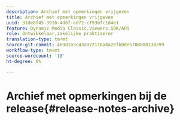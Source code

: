 ```yaml
---
description: Archief met opmerkingen vrijgeven
title: Archief met opmerkingen vrijgeven
uuid: 31de8f45-391b-4d8f-ad72-cf93bfc1d4e1
feature: Dynamic Media Classic,Viewers,SDK/API
role: Ontwikkelaar,zakelijke praktiserer
translation-type: tm+mt
source-git-commit: 469d1a5c43a972116a8a2efb0de5708800130a99
workflow-type: tm+mt
source-wordcount: '18'
ht-degree: 0%

---
```



# Archief met opmerkingen bij de release{#release-notes-archive}


